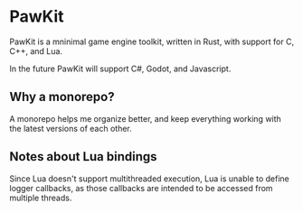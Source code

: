 # PawKit

PawKit is a mninimal game engine toolkit, written in Rust, with support for C, C++, and Lua.

In the future PawKit will support C#, Godot, and Javascript.

## Why a monorepo?

A monorepo helps me organize better, and keep everything working with the latest versions of each other.

## Notes about Lua bindings

Since Lua doesn't support multithreaded execution, Lua is unable to define logger callbacks, as those callbacks are intended to be accessed from multiple threads.
